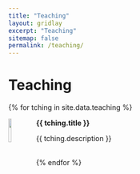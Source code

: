 ```yaml
---
title: "Teaching"
layout: gridlay
excerpt: "Teaching"
sitemap: false
permalink: /teaching/
---
```


# Teaching

{% for tching in site.data.teaching %}
<div class="row">
<div class="col-sm-11 clearfix">
 <div class="well well-sm">
  <img src="{{ site.url }}{{ site.baseurl }}/images/teachingpic/{{ tching.image }}" class="img-responsive" width="11%" style="float: left" />
  <p><b>{{ tching.title }}</b></p>
  <p>{{ tching.description }}</p><br>
 </div>
</div>
</div>
{% endfor %}
